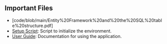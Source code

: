 ## Important Files
- [code/blob/main/Entity%20Framework%20and%20the%20SQL%20table%20structure.pdf]
- [Setup Script](scripts/setup.sh): Script to initialize the environment.
- [User Guide](docs/user-guide.md): Documentation for using the application.


